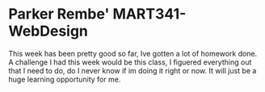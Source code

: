 # Parker Rembe' MART341-WebDesign
This week has been pretty good so far, Ive gotten a lot of homework done. A challenge I had this week would be this class, I figuered everything out that I need to do, do I never know if im doing it right or now. It will just be a huge learning opportunity for me. 

